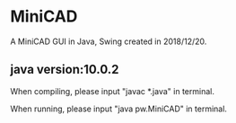 # MiniCAD
A MiniCAD GUI in Java, Swing created in 2018/12/20.

## java version:10.0.2

When compiling, please input "javac *.java" in terminal.

When running, please input "java pw.MiniCAD" in terminal.
